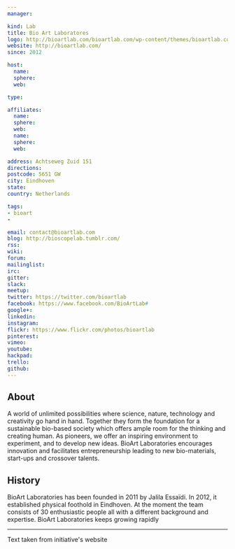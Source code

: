 ```yaml
---
manager:

kind: Lab
title: Bio Art Laboratores
logo: http://bioartlab.com/bioartlab.com/wp-content/themes/bioartlab.com/dist/images/logo.png
website: http://bioartlab.com/
since: 2012

host:
  name:
  sphere:
  web:

type:

affiliates:
  name:
  sphere:
  web:
  name:
  sphere:
  web:

address: Achtseweg Zuid 151
directions:
postcode: 5651 GW
city: Eindhoven
state:
country: Netherlands

tags:
- bioart
-

email: contact@bioartlab.com
blog: http://bioscopelab.tumblr.com/
rss:
wiki:
forum:
mailinglist:
irc:
gitter:
slack:
meetup:
twitter: https://twitter.com/bioartlab
facebook: https://www.facebook.com/BioArtLab#
google+:
linkedin:
instagram:
flickr: https://www.flickr.com/photos/bioartlab
pinterest:
vimeo:
youtube:
hackpad:
trello:
github:
---
```


## About
A world of unlimited possibilities where science, nature, technology and creativity go hand in hand. Together they form the foundation for a sustainable bio-based society which offers ample room for the thinking and creating human.
As pioneers, we offer an inspiring environment to experiment, and to develop new ideas. BioArt Laboratories encourages innovation and facilitates entrepreneurship leading to new bio-materials, start-ups and crossover talents.
## History
BioArt Laboratories has been founded in 2011 by Jalila Essaïdi. In 2012, it established physical foothold in Eindhoven.
At the moment the team consists of 30 enthusiastic people all with a different background and expertise. BioArt Laboratories keeps growing rapidly

---
Text taken from initiative's website
